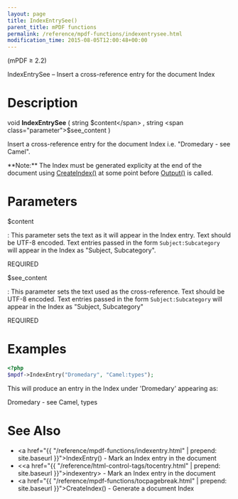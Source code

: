 ```yaml
---
layout: page
title: IndexEntrySee()
parent_title: mPDF functions
permalink: /reference/mpdf-functions/indexentrysee.html
modification_time: 2015-08-05T12:00:48+00:00
---
```


(mPDF &ge; 2.2)

IndexEntrySee – Insert a cross-reference entry for the document Index

# Description

void **IndexEntrySee** (
string <span class="parameter">$content</span> ,
string <span class="parameter">$see_content</span>
)

Insert a cross-reference entry for the document Index i.e. "Dromedary - see Camel".

<div class="alert alert-info" role="alert" markdown="1">
  **Note:** The Index must be generated explicity at the end of the document using
  <a href="{{ "/reference/mpdf-functions/tocpagebreak.html" | prepend: site.baseurl }}">CreateIndex()</a>
  at some point before <a href="{{ "/reference/mpdf-functions/output.html" | prepend: site.baseurl }}">Output()</a>
  is called.
</div>

# Parameters

<span class="parameter">$content</span>

: This parameter sets the text as it will appear in the Index entry. Text should be UTF-8 encoded. Text entries
  passed in the form `Subject:Subcategory` will appear in the Index as "Subject, Subcategory".

  <span class="smallblock">REQUIRED</span>

<span class="parameter">$see_content</span>

: This parameter sets the text used as the cross-reference. Text should be UTF-8 encoded. Text entries passed in the
  form `Subject:Subcategory` will appear in the Index as "Subject, Subcategory"

  <span class="smallblock">REQUIRED</span>

# Examples

```php
<?php
$mpdf->IndexEntry("Dromedary", "Camel:types");

```

This will produce an entry in the Index under 'Dromedary' appearing as:

Dromedary - see Camel, types

# See Also

- <a href="{{ "/reference/mpdf-functions/indexentry.html" | prepend: site.baseurl }}">IndexEntry()</a> - Mark an Index entry in the document
- &lt;<a href="{{ "/reference/html-control-tags/tocentry.html" | prepend: site.baseurl }}">indexentry</a>&gt; - Mark an Index entry in the document
- <a href="{{ "/reference/mpdf-functions/tocpagebreak.html" | prepend: site.baseurl }}">CreateIndex()</a> - Generate a document Index

